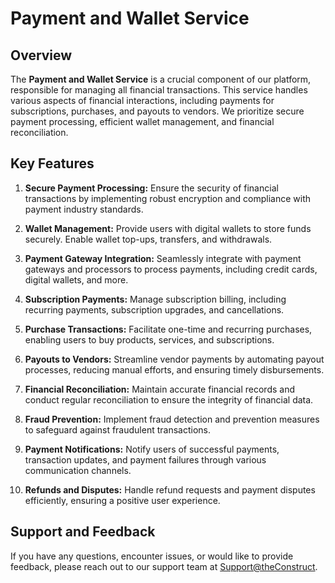 # Payment and Wallet Service

## Overview

The **Payment and Wallet Service** is a crucial component of our platform, responsible for managing all financial transactions. This service handles various aspects of financial interactions, including payments for subscriptions, purchases, and payouts to vendors. We prioritize secure payment processing, efficient wallet management, and financial reconciliation.

## Key Features

1. **Secure Payment Processing:** Ensure the security of financial transactions by implementing robust encryption and compliance with payment industry standards.

2. **Wallet Management:** Provide users with digital wallets to store funds securely. Enable wallet top-ups, transfers, and withdrawals.

3. **Payment Gateway Integration:** Seamlessly integrate with payment gateways and processors to process payments, including credit cards, digital wallets, and more.

4. **Subscription Payments:** Manage subscription billing, including recurring payments, subscription upgrades, and cancellations.

5. **Purchase Transactions:** Facilitate one-time and recurring purchases, enabling users to buy products, services, and subscriptions.

6. **Payouts to Vendors:** Streamline vendor payments by automating payout processes, reducing manual efforts, and ensuring timely disbursements.

7. **Financial Reconciliation:** Maintain accurate financial records and conduct regular reconciliation to ensure the integrity of financial data.

8. **Fraud Prevention:** Implement fraud detection and prevention measures to safeguard against fraudulent transactions.

9. **Payment Notifications:** Notify users of successful payments, transaction updates, and payment failures through various communication channels.

10. **Refunds and Disputes:** Handle refund requests and payment disputes efficiently, ensuring a positive user experience.

## Support and Feedback

If you have any questions, encounter issues, or would like to provide feedback, please reach out to our support team at [Support@theConstruct](mailto:Randy@kaitechcorp.com).
